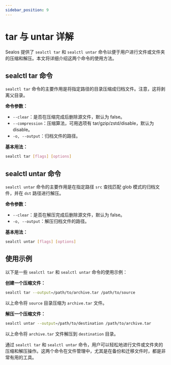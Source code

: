 ```yaml
---
sidebar_position: 9
---
```


# tar 与 untar 详解

Sealos 提供了 `sealctl tar` 和 `sealctl untar` 命令以便于用户进行文件或文件夹的压缩和解压。本文将详细介绍这两个命令的使用方法。

## sealctl tar 命令

`sealctl tar` 命令的主要作用是将指定路径的目录压缩成归档文件。注意，这将剥离父目录。

**命令参数：**

- `--clear`：是否在压缩完成后删除源文件，默认为 false。
- `--compression`：压缩算法，可用选项有 tar/gzip/zstd/disable，默认为 disable。
- `-o, --output`：归档文件的路径。

**基本用法：**

```bash
sealctl tar [flags] [options]
```

## sealctl untar 命令

`sealctl untar` 命令的主要作用是在指定路径 `src` 查找匹配 glob 模式的归档文件，并在 `dst` 路径进行解压。

**命令参数：**

- `--clear`：是否在解压完成后删除源文件，默认为 false。
- `-o, --output`：解压归档文件的路径。

**基本用法：**

```bash
sealctl untar [flags] [options]
```

## 使用示例

以下是一些 `sealctl tar` 和 `sealctl untar` 命令的使用示例：

**创建一个压缩文件：**

```bash
sealctl tar --output=/path/to/archive.tar /path/to/source
```

以上命令将 `source` 目录压缩为 `archive.tar` 文件。

**解压一个压缩文件：**

```bash
sealctl untar --output=/path/to/destination /path/to/archive.tar
```

以上命令将 `archive.tar` 文件解压到 `destination` 目录。

通过 `sealctl tar` 和 `sealctl untar` 命令，用户可以轻松地进行文件或文件夹的压缩和解压操作。这两个命令在文件管理中，尤其是在备份和迁移文件时，都是非常有用的工具。
